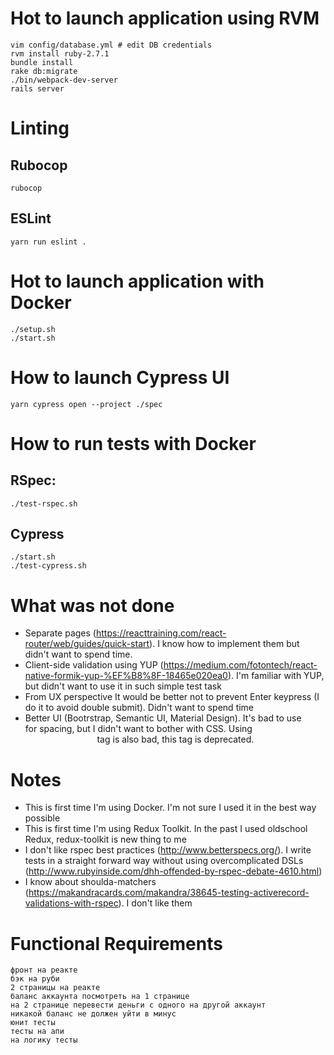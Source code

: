 # Hot to launch application using RVM

```
vim config/database.yml # edit DB credentials
rvm install ruby-2.7.1
bundle install
rake db:migrate
./bin/webpack-dev-server 
rails server
```
# Linting

## Rubocop
```
rubocop
```
## ESLint
```
yarn run eslint .
```

# Hot to launch application with Docker
```
./setup.sh
./start.sh
```

# How to launch Cypress UI
```
yarn cypress open --project ./spec
```

# How to run tests with Docker
## RSpec:
```
./test-rspec.sh
```

## Cypress
```
./start.sh
./test-cypress.sh
```

# What was not done

* Separate pages (https://reacttraining.com/react-router/web/guides/quick-start). I know how to implement them but didn't want to spend time.
* Client-side validation using YUP (https://medium.com/fotontech/react-native-formik-yup-%EF%B8%8F-18465e020ea0). I'm familiar with YUP, but didn't want to use it in such simple test task
* From UX perspective It would be better not to prevent Enter keypress (I do it to avoid double submit). Didn't want to spend time
* Better UI (Bootrstrap, Semantic UI, Material Design). It's bad to use <br /> for spacing, but I didn't want to bother with CSS. Using <center> tag is also bad, this tag is deprecated.

# Notes

* This is first time I'm using Docker. I'm not sure I used it in the best way possible 
* This is first time I'm using Redux Toolkit. In the past I used oldschool Redux, redux-toolkit is new thing to me
* I don't like rspec best practices (http://www.betterspecs.org/). I write tests in a straight forward way without using overcomplicated DSLs (http://www.rubyinside.com/dhh-offended-by-rspec-debate-4610.html)
* I know about shoulda-matchers (https://makandracards.com/makandra/38645-testing-activerecord-validations-with-rspec). I don't like them

# Functional Requirements
```
фронт на реакте
бэк на руби
2 страницы на реакте
баланс аккаунта посмотреть на 1 странице
на 2 странице перевести деньги с одного на другой аккаунт
никакой баланс не должен уйти в минус
юнит тесты
тесты на апи
на логику тесты
```
